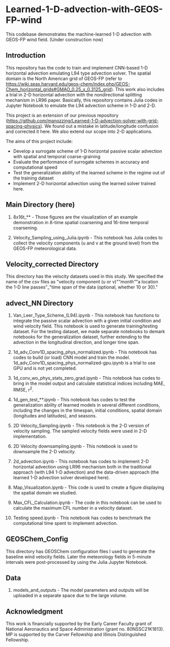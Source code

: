 # Learned-1-D-advection-with-GEOS-FP-wind
This codebase demonstrates the machine-learned 1-D advection with GEOS-FP wind field. (Under construction now)

## Introduction
This repository has the code to train and implement CNN-based 1-D horizontal advection emulating L94 type advection solver. The spatial domain is the North American grid of GEOS-FP (refer to https://wiki.seas.harvard.edu/geos-chem/index.php/GEOS-Chem_horizontal_grids#GMAO_0.25_x_0.3125_grid). This work also includes a trial in 2-D horizontal advection with the nondirectional splitting mechanism in LR96 paper. Basically, this repository contains Julia codes in Jupyter Notebook to emulate the L94 advection scheme in 1-D and 2-D.

This project is an extension of our previous repository (https://github.com/manozzing/Learned-1-D-advection-solver-with-grid-spacing-physics). We found out a mistake in latitude/longitude confusion and corrected it here. We also extend our scope into 2-D applications.

The aims of this project include:

* Develop a surrogate scheme of 1-D horizontal passive scalar advection with spatial and temporal coarse-graining
* Evaluate the performance of surrogate schemes in accuracy and computational speed
* Test the generalization ability of the learned scheme in the regime out of the training dataset
* Implement 2-D horizontal advection using the learned solver trained here.

## Main Directory (here)

1. 8x16t_** - Those figures are the visualization of an example demonstration in 8-time spatial coarsening and 16-time temporal coarsening.

2. Velocity_Sampling_using_Julia.ipynb - This notebook has Julia codes to collect the velocity components (u and v at the ground level) from the GEOS-FP meteorological data.

## Velocity_corrected Directory

This directory has the velocity datasets used in this study. We specified the name of the csv files as "velocity component (u or v)"_"month"_"a location the 1-D line passes"_"time span of the data (optional, whether 10 or 30)."

## advect_NN Directory

1. Van_Leer_Type_Scheme_(L94).ipynb - This notebook has functions to integrate the passive scalar advection with a given initial condition and wind velocity field. This notebook is used to generate training/testing dataset. For the testing dataset, we made separate notebooks to demark notebooks for the generalization dataset, further extending to the advection in the longitudinal direction, and longer time span.

2. 1d_adv_Conv1D_spacing_phys_normalized.ipynb - This notebook has codes to build (or load) CNN model and train the model. 1d_adv_Conv1D_spacing_phys_normalized-gpu.ipynb is a trial to use GPU and is not yet completed.

3. 1d_conv_wo_phys_stats_zero_grad.ipynb - This notebook has codes to bring in the model output and calculate statistical indices including MAE, RMSE, r<sup>2</sup>.

4. 1d_gen_test_**.ipynb - This notebook has codes to test the generalization ability of learned models in several different conditions, including the changes in the timespan, initial conditions, spatial domain (longitudes and latitudes), and seasons.

5. 2D Velocity_Sampling.ipynb - This notebook is the 2-D version of velocity sampling. The sampled velocity fields were used in 2-D implementation.

6. 2D Velocity downsampling.ipynb - This notebook is used to downsample the 2-D velocity.

7. 2d_advection.ipynb - This notebook has codes to implement 2-D horizontal advection using LR96 mechanism both in the traditional approach (with L94 1-D advection) and the data-driven approach (the learned 1-D advection solver developed here).

8. Map_Visualization.ipynb - This code is used to create a figure displaying the spatial domain we studied.

9. Max_CFL_Calculation.ipynb - The code in this notebook can be used to calculate the maximum CFL number in a velocity dataset.

10. Testing speed.ipynb - This notebook has codes to benchmark the computational time spent to implement advection.

## GEOSChem_Config
This directory has GEOSChem configuration files I used to generate the baseline wind velocity fields. Later the meteorology fields in 5-minute intervals were post-processed by using the Julia Jupyter Notebook.

## Data
1. models_and_outputs - The model parameters and outputs will be uploaded in a separate space due to the large volume.

## Acknowledgment
This work is financially supported by the Early Career Faculty grant of National Aeronautics and Space Administration (grant no. 80NSSC21K1813). MP is supported by the Carver Fellowship and Illinois Distinguished Fellowship.
